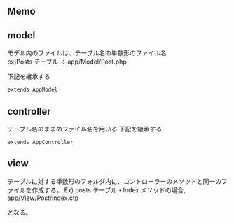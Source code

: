 ## Memo

## model

モデル内のファイルは、テーブル名の単数形のファイル名  
ex)Posts テーブル -> app/Model/Post.php

下記を継承する

```
extends AppModel
```

## controller

テーブル名のままのファイル名を用いる
下記を継承する

```
extends AppController
```

## view

テーブルに対する単数形のフォルダ内に、コントローラーのメソッドと同一のファイルを作成する。
Ex) posts テーブル・Index メソッドの場合, app/View/Post/index.ctp

となる。
